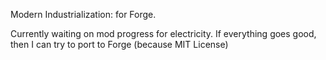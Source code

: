 Modern Industrialization: for Forge.

Currently waiting on mod progress for electricity. If everything goes good, then I can try to port to Forge (because MIT License)
